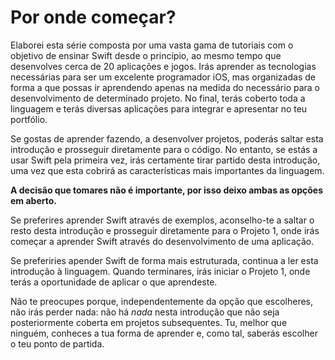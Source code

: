 # Por onde começar?

Elaborei esta série composta por uma vasta gama de tutoriais com o objetivo de ensinar Swift desde o princípio, ao mesmo tempo que desenvolves cerca de 20 aplicações e jogos. Irás aprender as tecnologias necessárias para ser um excelente programador iOS, mas organizadas de forma a que possas ir aprendendo apenas na medida do necessário para o desenvolvimento de determinado projeto. No final, terás coberto toda a linguagem e terás diversas aplicações para integrar e apresentar no teu portfólio.

Se gostas de aprender fazendo, a desenvolver projetos, poderás saltar esta introdução e prosseguir diretamente para o código. No entanto, se estás a usar Swift pela primeira vez, irás certamente tirar partido desta introdução, uma vez que esta cobrirá as características mais importantes da linguagem.

**A decisão que tomares não é importante, por isso deixo ambas as opções em aberto.**

Se preferires aprender Swift através de exemplos, aconselho-te a saltar o resto desta introdução e prosseguir diretamente para o Projeto 1, onde irás começar a aprender Swift através do desenvolvimento de uma aplicação.

Se preferiries apender Swift de forma mais estruturada, continua a ler esta introdução à linguagem. Quando terminares, irás iniciar o Projeto 1, onde terás a oportunidade de aplicar o que aprendeste.

Não te preocupes porque, independentemente da opção que escolheres, não irás perder nada: não há *nada* nesta introdução que não seja posteriormente coberta em projetos subsequentes. Tu, melhor que ninguém, conheces a tua forma de aprender e, como tal, saberás escolher o teu ponto de partida.
